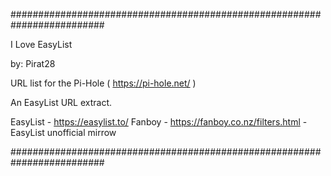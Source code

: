 #########################################################################

I Love EasyList

by: Pirat28

URL list for the Pi-Hole ( https://pi-hole.net/ )

An EasyList URL extract.

EasyList - https://easylist.to/
Fanboy - https://fanboy.co.nz/filters.html - EasyList unofficial mirrow

#########################################################################
